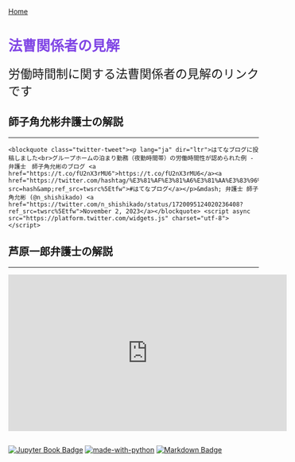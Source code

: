 <span style="color: #8045e5;"><i class="fa-solid fa-house"></i></span> [Home](index)

# <span style="color: #8045e5;">法曹関係者の見解</span>

<span style="font-size: 24px;">労働時間制に関する法曹関係者の見解のリンクです</span>

## 師子角允彬弁護士の解説
---

```{raw} html
<blockquote class="twitter-tweet"><p lang="ja" dir="ltr">はてなブログに投稿しました<br>グループホームの泊まり勤務（夜勤時間帯）の労働時間性が認められた例 - 弁護士　師子角允彬のブログ <a href="https://t.co/fU2nX3rMU6">https://t.co/fU2nX3rMU6</a><a href="https://twitter.com/hashtag/%E3%81%AF%E3%81%A6%E3%81%AA%E3%83%96%E3%83%AD%E3%82%B0?src=hash&amp;ref_src=twsrc%5Etfw">#はてなブログ</a></p>&mdash; 弁護士 師子角允彬 (@n_shishikado) <a href="https://twitter.com/n_shishikado/status/1720095124020236408?ref_src=twsrc%5Etfw">November 2, 2023</a></blockquote> <script async src="https://platform.twitter.com/widgets.js" charset="utf-8"></script>
```

## 芦原一郎弁護士の解説
---
<div class="twitter-tweet">
<iframe width="560" height="315" src="https://www.youtube.com/embed/VNs17Sfw01I?si=wOB05aRBjjJXyzGk" title="YouTube video player" frameborder="0" allow="accelerometer; autoplay; clipboard-write; encrypted-media; gyroscope; picture-in-picture; web-share" referrerpolicy="strict-origin-when-cross-origin" allowfullscreen></iframe>
</div>

## 
[![Jupyter Book Badge](https://jupyterbook.org/_images/badge.svg)](https://jupyterbook.org)
[![made-with-python](https://img.shields.io/badge/Made%20with-Python-1f425f.svg)](https://www.python.org/)
[![Markdown Badge](https://img.shields.io/badge/Markdown-000000?style=flat&logo=markdown&logoColor=white)](https://www.markdownguide.org/)

